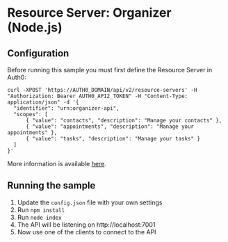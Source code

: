 # Resource Server: Organizer (Node.js)

## Configuration

Before running this sample you must first define the Resource Server in Auth0:

```
curl -XPOST 'https://AUTH0_DOMAIN/api/v2/resource-servers' -H "Authorization: Bearer AUTH0_API2_TOKEN" -H "Content-Type: application/json" -d '{
  "identifier": "urn:organizer-api",
  "scopes": [
      { "value": "contacts", "description": "Manage your contacts" },
      { "value": "appointments", "description": "Manage your appointments" },
      { "value": "tasks", "description": "Manage your tasks" }
  ]
}'
```

More information is available [here](https://auth0.com/docs/api-authn-authz#tutorials).

## Running the sample

 1. Update the `config.json` file with your own settings
 2. Run `npm install`
 3. Run `node index`
 4. The API will be listening on http://localhost:7001
 5. Now use one of the clients to connect to the API

